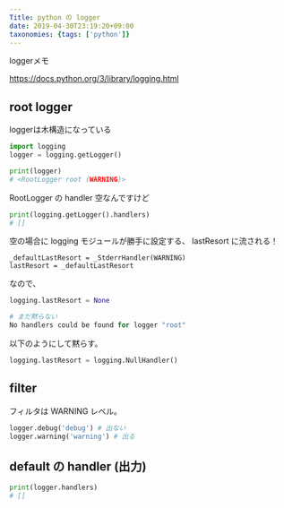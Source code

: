 ```yaml
---
Title: python の logger
date: 2019-04-30T23:19:20+09:00
taxonomies: {tags: ['python']}
---
```


loggerメモ

https://docs.python.org/3/library/logging.html

## root logger

loggerは木構造になっている

```python
import logging
logger = logging.getLogger()

print(logger)
# <RootLogger root (WARNING)>
```

RootLogger の handler 空なんですけど

```python
print(logging.getLogger().handlers)
# []
```

空の場合に logging モジュールが勝手に設定する、
lastResort に流される！

```pytnon
_defaultLastResort = _StderrHandler(WARNING)
lastResort = _defaultLastResort
```

なので、

```python
logging.lastResort = None

# まだ黙らない
No handlers could be found for logger "root"
```

以下のようにして黙らす。

```python
logging.lastResort = logging.NullHandler()
```

## filter

フィルタは WARNING レベル。

```python
logger.debug('debug') # 出ない
logger.warning('warning') # 出る
```

## default の handler (出力)

```python
print(logger.handlers)
# []
```
